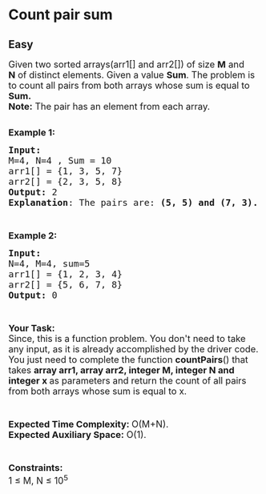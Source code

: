 # Count pair sum
## Easy
<div class="problem-statement">
                <p></p><p><span style="font-size:18px">Given two sorted arrays(arr1[] and arr2[]) of size <strong>M</strong>&nbsp;and <strong>N</strong>&nbsp;of distinct elements. Given a value <strong>Sum</strong>. The problem is to count all pairs from both arrays whose sum is equal to <strong>Sum.</strong><br>
<strong>Note:</strong>&nbsp;The pair has an element from each array.</span></p>

<p><br>
<span style="font-size:18px"><strong>Example 1:</strong></span></p>

<pre><span style="font-size:18px"><strong>Input:
</strong>M=4, N=4 , Sum = 10
arr1[] = {1, 3, 5, 7}
arr2[] = {2, 3, 5, 8} 
<strong>Output:</strong> 2
<strong>Explanation</strong>: The pairs are:&nbsp;<strong>(5, 5) and (7, 3).</strong>  </span></pre>

<p>&nbsp;</p>

<p><span style="font-size:18px"><strong>Example 2:</strong></span></p>

<pre><span style="font-size:18px"><strong>Input:
</strong>N=4, M=4, sum=5 
arr1[] = {1, 2, 3, 4}
arr2[] = {5, 6, 7, 8}
<strong>Output:</strong> 0</span></pre>

<p>&nbsp;</p>

<p><span style="font-size:18px"><strong>Your Task:</strong><br>
Since, this is a function problem. You don't need to take any input, as it is already accomplished by the driver code. You just need to complete the function <strong>countPairs</strong>() that takes <strong>array&nbsp;arr1, array&nbsp;arr2, integer M, integer N&nbsp;and integer x&nbsp;</strong>as parameters and return the count of all pairs from both arrays whose sum is equal to x.</span></p>

<p>&nbsp;</p>

<p><span style="font-size:18px"><strong>Expected Time Complexity: </strong>O(M+N).<br>
<strong>Expected Auxiliary Space:</strong> O(1).</span></p>

<p>&nbsp;</p>

<p><span style="font-size:18px"><strong>Constraints:</strong><br>
1 ≤ M, N ≤ 10<sup>5</sup></span></p>

<p>&nbsp;</p>
 <p></p>
            </div>